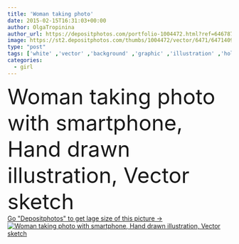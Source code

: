 ```yaml
---
title: 'Woman taking photo'
date: 2015-02-15T16:31:03+00:00
author: OlgaTropinina
author_url: https://depositphotos.com/portfolio-1004472.html?ref=64678756
image: https://st2.depositphotos.com/thumbs/1004472/vector/6471/64714099/api_thumb_450.jpg?forcejpeg=true
type: "post"
tags: ['white' ,'vector' ,'background' ,'graphic' ,'illustration' ,'holding' ,'person' ,'girl' ,'female' ,'young' ,'teenager' ,'technology' ,'photo' ,'picture' ,'hand' ,'woman' ,'cell' ,'mobile' ,'phone' ,'smart' ,'with' ,'taking' ,'drawing' ,'camera' ,'photographing' ,'sketch' ,'attractive' ,'free' ,'drawn' ,'doodle' ,'smartphone' ,'freehand' ,'strokes' ,'hand drawn' ,'vector sketch' ,'Selfie' ]
categories: 
  - girl
---
```

<div aling="center">
            <font size="60"> Woman taking photo with smartphone, Hand drawn illustration, Vector sketch</font>   
</div>
<div>
    <a href='https://st2.depositphotos.com/thumbs/1004472/vector/6471/64714099/api_thumb_450.jpg?forcejpeg=true?ref=64678756' target=_blank > Go "Depositphotos" to get lage size of this picture ->
        <img href='https://st2.depositphotos.com/thumbs/1004472/vector/6471/64714099/api_thumb_450.jpg?forcejpeg=true?ref=64678756' src='https://st2.depositphotos.com/1004472/6471/v/950/depositphotos_64714099-stock-illustration-woman-taking-photo.jpg?forcejpeg=true' alt='Woman taking photo with smartphone, Hand drawn illustration, Vector sketch' >
    </a>
</div>
